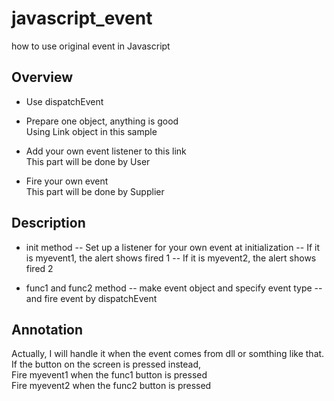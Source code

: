 # javascript_event
how to use original event in Javascript

## Overview
- Use dispatchEvent

- Prepare one object, anything is good  
Using Link object in this sample

- Add your own event listener to this link  
This part will be done by User

- Fire your own event  
This part will be done by Supplier

## Description
- init method
--  Set up a listener for your own event at initialization
--  If it is myevent1, the alert shows fired 1
--  If it is myevent2, the alert shows fired 2

- func1 and func2 method
-- make event object and specify event type
-- and fire event by dispatchEvent

## Annotation
Actually, I will handle it when the event comes from dll or somthing like that.  
If the button on the screen is pressed instead,  
Fire myevent1 when the func1 button is pressed  
Fire myevent2 when the func2 button is pressed
